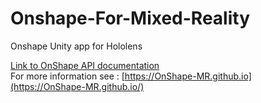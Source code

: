 # Onshape-For-Mixed-Reality
Onshape Unity app for Hololens


[Link to OnShape API documentation](https://app.swaggerhub.com/apis-docs/Rufus314151/onshape-api/1.87)
<br>
For more information see : [https://OnShape-MR.github.io](https://OnShape-MR.github.io/)
